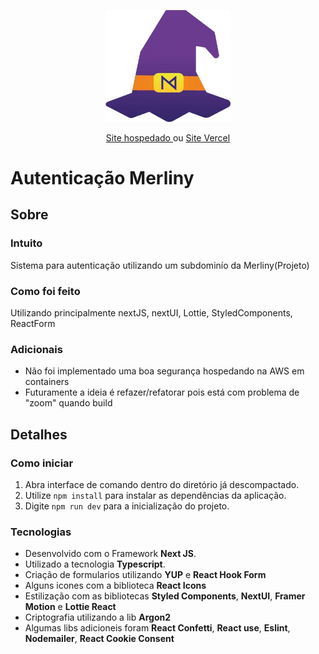 <p align="center">
  <img src="/public/logo.webp" width="200px" title="hover text">
</p>
<p align="center">
<a href="https://auth.merliny.com.br/">
  Site hospedado
</a>
ou
<a href="https://auth.merliny.com.br/">
  Site Vercel
</a>
</p>

# Autenticação Merliny
## Sobre

### Intuito
Sistema para autenticação utilizando um subdominío da Merliny(Projeto)

### Como foi feito
Utilizando principalmente nextJS, nextUI, Lottie, StyledComponents, ReactForm

### Adicionais
- Não foi implementado uma boa segurança hospedando na AWS em containers
- Futuramente a ideia é refazer/refatorar pois está com problema de "zoom" quando build

## Detalhes
### Como iniciar

1. Abra interface de comando dentro do diretório já descompactado.
2. Utilize `npm install` para instalar as dependências da aplicação.
3. Digite `npm run dev` para a inicialização do projeto.

### Tecnologias

 - Desenvolvido com o Framework <b>Next JS</b>.
 - Utilizado a tecnologia <b>Typescript</b>.
 - Criação de formularios utilizando <b>YUP</b> e <b>React Hook Form</b>
 - Alguns icones com a biblioteca <b>React Icons</b>
 - Estilização com as bibliotecas <b>Styled Components</b>, <b>NextUI</b>, <b>Framer Motion</b> e <b>Lottie React</b>
 - Criptografia utilizando a lib <b>Argon2</b>
 - Algumas libs adicioneis foram <b>React Confetti</b>, <b>React use</b>, <b>Eslint</b>, <b>Nodemailer</b>, <b>React Cookie Consent</b>
